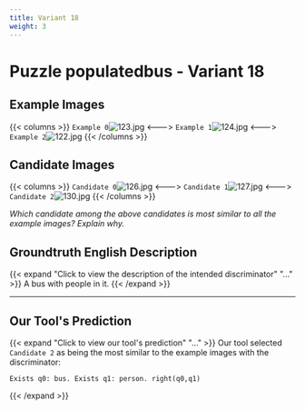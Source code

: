 ```yaml
---
title: Variant 18
weight: 3
---
```


# Puzzle populatedbus - Variant 18

## Example Images
{{< columns >}}
`Example 0`![123.jpg](/natscene_data/images/123.jpg)
<--->
`Example 1`![124.jpg](/natscene_data/images/124.jpg)
<--->
`Example 2`![122.jpg](/natscene_data/images/122.jpg)
{{< /columns >}}

## Candidate Images
{{< columns >}}
`Candidate 0`![126.jpg](/natscene_data/images/126.jpg)
<--->
`Candidate 1`![127.jpg](/natscene_data/images/127.jpg)
<--->
`Candidate 2`![130.jpg](/natscene_data/images/130.jpg)
{{< /columns >}}

*Which candidate among the above candidates is most similar to all the example images? Explain why.*

## Groundtruth English Description

{{< expand "Click to view the description of the intended discriminator" "..." >}}
A bus with people in it.
{{< /expand >}}

---



## Our Tool's Prediction

{{< expand "Click to view our tool's prediction" "..." >}}
Our tool selected `Candidate 2` as being the most similar to the example images with the discriminator:
```plaintext
Exists q0: bus. Exists q1: person. right(q0,q1)
```
{{< /expand >}}
